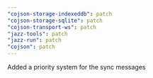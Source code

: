 ```yaml
---
"cojson-storage-indexeddb": patch
"cojson-storage-sqlite": patch
"cojson-transport-ws": patch
"jazz-tools": patch
"jazz-run": patch
"cojson": patch
---
```


Added a priority system for the sync messages
